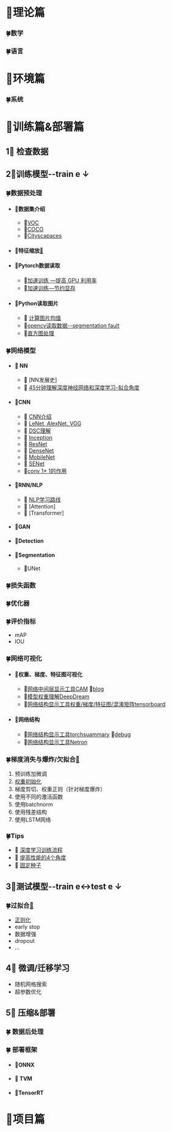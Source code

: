 # 🍭理论篇

### 🍀数学

### 🍀语言

# 🍭环境篇

### 🍀系统





# 🍭训练篇&部署篇

## 1⃣️ 检查数据

## 2⃣️训练模型--train e ↓

### 🍀数据预处理

- #### 🎋数据集介绍
  - 🐾[VOC](train/preprocess/voc.md)
  - 🐾[COCO](train/preprocess/coco.md)
  - 🐾[Cityscapaces](https://github.com/mcordts/cityscapesScripts)

- #### 🎋特征缩放[🐾](train/preprocess/featurescale.md)

- #### 🎋Pytorch数据读取

  - 🐾[加速训练 —提高 GPU 利用率](train/preprocess/loaddata.md)
  - 🐾[加速训练—节约显存](train/preprocess/save_mem.md)
  
- #### 🎋Python读取图片

  - 🐾 [计算图片均值](train/preprocess/mean_cal.md)
  - 🐾[opencv读取数据--segmentation fault](train/preprocess/sefgmentationfault.md)
  - 🐾[直方图处理](train/preprocess/histogram.md)

### 🍀网络模型

- #### 🎋 NN

  - 🐾 [NN发展史]
  - 🐾 [45分钟理解深度神经网络和深度学习-拟合角度](http://staff.ustc.edu.cn/~lgliu/Resources/DL/What_is_DeepLearning.html) 

- #### 🎋CNN

  - 🐾 [CNN介绍](train/cnn/introduce_cnn.md)
  - 🐾 [LeNet, AlexNet, VGG](train/cnn/lenet_alexnet_vgg.md)
  - 🐾 [DSC理解](train/cnn/dsc.md)
  - 🐾 [Inception](train/cnn/inception.md)
  - 🐾 [ResNet](train/cnn/resnet.md)
  - 🐾 [DenseNet](train/cnn/densenet.md)
  - 🐾 [MobileNet](train/cnn/mobilenet.md)
  - 🐾 [SENet](train/cnn/senet.md)
  -  🐾[conv 1* 1的作用](train/cnn/conv1.md)

- #### 🎋RNN/NLP

  - 🐾 [NLP学习路线](train/rnn/introduce_rnn.md)
  - 🐾 [Attention]
  - 🐾 [Transformer]

- #### 🎋GAN

- #### 🎋Detection

- #### 🎋Segmentation

  - 🐾UNet

### 🍀损失函数

### 🍀优化器

### 🍀评价指标

- mAP
- IOU

### 🍀网络可视化

- #### 🎋权重、梯度、特征图可视化

  - 🐾[网络中间层显示工具CAM](https://github.com/frgfm/torch-cam)  🐾[blog](https://cloud.tencent.com/developer/article/1674200)
  - 🐾[模型权重理解DeepDream](https://github.com/TD-4/Pytorch-Deep-Dream)
  - 🐾[网络结构显示工具权重/梯度/特征图/混淆矩阵tensorboard](https://github.com/TD-4/PyTorch_Tutorial)

- #### 🎋网络结构

  - 🐾[网络结构显示工具torchsuammary](https://github.com/sksq96/pytorch-summary)  🐾[debug](train/visual/torchsummary.md)
  - 🐾[网络结构显示工具Netron](https://github.com/lutzroeder/netron)

### 🍀梯度消失与爆炸/欠拟合[🐾](train/fit/grad.md)

1. 预训练加微调
2. [权重初始化](train/fit/init.md)
3. 梯度剪切、权重正则（针对梯度爆炸）
4. 使用不同的激活函数
5. 使用batchnorm
6. 使用残差结构
7. 使用LSTM网络


### 🍀Tips

- 🐾 [深度学习训练流程](tips/train_flow.md)
- 🐾 [提高性能的4个角度](train/tips/improve_performence.md)
- 🐾 [固定种子](train/tips/random_seed.md)

## 3⃣️测试模型--train e↔︎test e ↓

### 🍀过拟合[🐾](train/overfitting/introduce_overfitting.md)

- [正则化](train/overfitting/regularization.md)
- early stop
- 数据增强
- dropout
- ...

## 4⃣️ 微调/迁移学习

- 随机网格搜索
- 超参数优化

## 5⃣️ 压缩&部署

### 🍀 数据后处理

### 🍀 部署框架

- ####  🎋ONNX

- ####  🎋 TVM

- ####  🎋TensorRT

# 🍭项目篇



